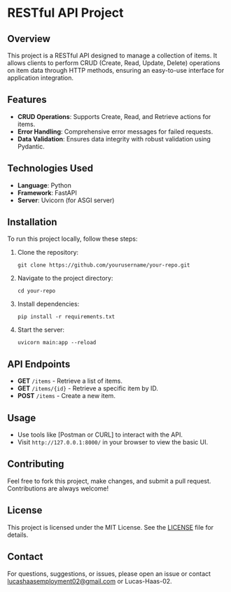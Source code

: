 # RESTful API Project

## Overview
This project is a RESTful API designed to manage a collection of items. It allows clients to perform CRUD (Create, Read, Update, Delete) operations on item data through HTTP methods, ensuring an easy-to-use interface for application integration.

## Features
- **CRUD Operations**: Supports Create, Read, and Retrieve actions for items.
- **Error Handling**: Comprehensive error messages for failed requests.
- **Data Validation**: Ensures data integrity with robust validation using Pydantic.

## Technologies Used
- **Language**: Python
- **Framework**: FastAPI
- **Server**: Uvicorn (for ASGI server)

## Installation
To run this project locally, follow these steps:

1. Clone the repository:
   ```
   git clone https://github.com/yourusername/your-repo.git
   ```
2. Navigate to the project directory:
   ```
   cd your-repo
   ```
3. Install dependencies:
   ```
   pip install -r requirements.txt
   ```
4. Start the server:
   ```
   uvicorn main:app --reload
   ```

## API Endpoints
- **GET** `/items` - Retrieve a list of items.
- **GET** `/items/{id}` - Retrieve a specific item by ID.
- **POST** `/items` - Create a new item.

## Usage
- Use tools like [Postman or CURL] to interact with the API.
- Visit `http://127.0.0.1:8000/` in your browser to view the basic UI.

## Contributing
Feel free to fork this project, make changes, and submit a pull request. Contributions are always welcome!

## License
This project is licensed under the MIT License. See the [LICENSE](LICENSE) file for details.

## Contact
For questions, suggestions, or issues, please open an issue or contact lucashaasemployment02@gmail.com or Lucas-Haas-02.
